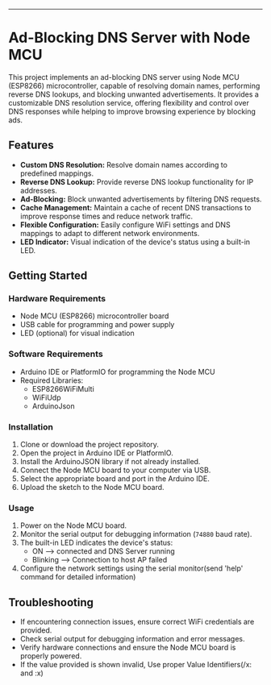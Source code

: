 ---

# Ad-Blocking DNS Server with Node MCU

This project implements an ad-blocking DNS server using Node MCU (ESP8266) microcontroller, capable of resolving domain names, performing reverse DNS lookups, and blocking unwanted advertisements. It provides a customizable DNS resolution service, offering flexibility and control over DNS responses while helping to improve browsing experience by blocking ads.

## Features

- **Custom DNS Resolution:** Resolve domain names according to predefined mappings.
- **Reverse DNS Lookup:** Provide reverse DNS lookup functionality for IP addresses.
- **Ad-Blocking:** Block unwanted advertisements by filtering DNS requests.
- **Cache Management:** Maintain a cache of recent DNS transactions to improve response times and reduce network traffic.
- **Flexible Configuration:** Easily configure WiFi settings and DNS mappings to adapt to different network environments.
- **LED Indicator:** Visual indication of the device's status using a built-in LED.

## Getting Started

### Hardware Requirements

- Node MCU (ESP8266) microcontroller board
- USB cable for programming and power supply
- LED (optional) for visual indication

### Software Requirements

- Arduino IDE or PlatformIO for programming the Node MCU
- Required Libraries:
  - ESP8266WiFiMulti
  - WiFiUdp
  - ArduinoJson

### Installation

1. Clone or download the project repository.
2. Open the project in Arduino IDE or PlatformIO.
3. Install the ArduinoJSON library if not already installed.
4. Connect the Node MCU board to your computer via USB.
5. Select the appropriate board and port in the Arduino IDE.
6. Upload the sketch to the Node MCU board.

### Usage

1. Power on the Node MCU board.
2. Monitor the serial output for debugging information (`74880` baud rate).
3. The built-in LED indicates the device's status:
    - ON --> connected and DNS Server running
    - Blinking --> Connection to host AP failed
4. Configure the network settings using the serial monitor(send 'help' command for detailed information)

## Troubleshooting

- If encountering connection issues, ensure correct WiFi credentials are provided.
- Check serial output for debugging information and error messages.
- Verify hardware connections and ensure the Node MCU board is properly powered.
- If the value provided is shown invalid, Use proper Value Identifiers(/x: and :x\)
